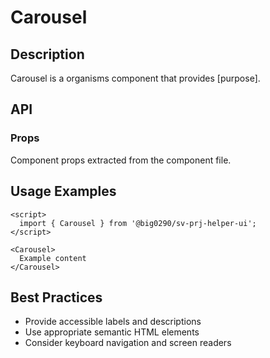 # Carousel

## Description

Carousel is a organisms component that provides [purpose].

## API

### Props

Component props extracted from the component file.

## Usage Examples

```svelte
<script>
  import { Carousel } from '@big0290/sv-prj-helper-ui';
</script>

<Carousel>
  Example content
</Carousel>
```

## Best Practices

- Provide accessible labels and descriptions
- Use appropriate semantic HTML elements
- Consider keyboard navigation and screen readers

